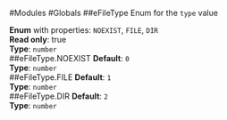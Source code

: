 #Modules
#Globals
<a name="eFileType"></a>
##eFileType
Enum for the `type` value

**Enum** with properties: `NOEXIST`, `FILE`, `DIR`  
**Read only**: true  
**Type**: `number`  
<a name="eFileType.NOEXIST"></a>
##eFileType.NOEXIST
**Default**: `0`  
**Type**: `number`  
<a name="eFileType.FILE"></a>
##eFileType.FILE
**Default**: `1`  
**Type**: `number`  
<a name="eFileType.DIR"></a>
##eFileType.DIR
**Default**: `2`  
**Type**: `number`  
